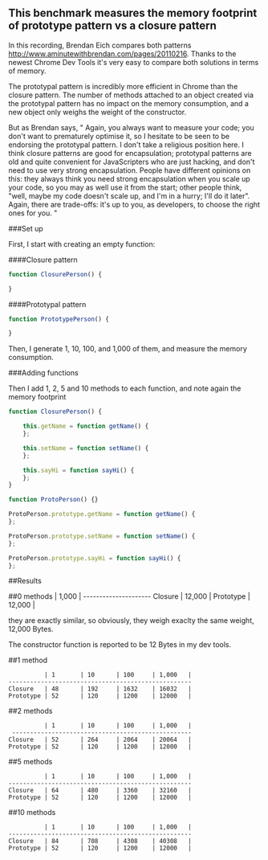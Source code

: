 This benchmark measures the memory footprint of prototype pattern vs a closure pattern
-------------------

In this recording, Brendan Eich compares both patterns http://www.aminutewithbrendan.com/pages/20110216. Thanks to the newest Chrome Dev Tools it's very easy to compare both solutions in terms of memory.

The prototypal pattern is incredibly more efficient in Chrome than the closure pattern. The number of methods attached to an object created via the prototypal pattern has no impact on the memory consumption, and a new object only weighs the weight of the constructor.

But as Brendan says, "
Again, you always want to measure your code; you don't want to prematurely optimise it, so I hesitate to be seen to be endorsing the prototypal pattern. I don't take a religious position here. I think closure patterns are good for encapsulation; prototypal patterns are old and quite convenient for JavaScripters who are just hacking, and don't need to use very strong encapsulation. People have different opinions on this: they always think you need strong encapsulation when you scale up your code, so you may as well use it from the start; other people think, "well, maybe my code doesn't scale up, and I'm in a hurry; I'll do it later". Again, there are trade-offs: it's up to you, as developers, to choose the right ones for you.
"


###Set up

First, I start with creating an empty function:

####Closure pattern

```js
function ClosurePerson() {

}
```

####Prototypal pattern

```js
function PrototypePerson() {

}
```

Then, I generate 1, 10, 100, and 1,000 of them, and measure the memory consumption.

###Adding functions

Then I add 1, 2, 5 and 10 methods to each function, and note again the memory footprint

```js
function ClosurePerson() {

	this.getName = function getName() {
	};

	this.setName = function setName() {
	};

	this.sayHi = function sayHi() {
	};
}
```

```js
function ProtoPerson() {}

ProtoPerson.prototype.getName = function getName() {
};

ProtoPerson.prototype.setName = function setName() {
};

ProtoPerson.prototype.sayHi = function sayHi() {
};
```

##Results

##0 methods
	          | 1,000  |
	---------------------
	Closure   | 12,000 |
	Prototype | 12,000 |


they are exactly similar, so obviously, they weigh exaclty the same weight, 12,000 Bytes.

The constructor function is reported to be 12 Bytes in my dev tools.

##1 method

	          | 1       | 10      | 100     | 1,000   |
	---------------------------------------------------
	Closure   | 48      | 192     | 1632    | 16032   |
	Prototype | 52      | 120     | 1200    | 12000   |

##2 methods

	          | 1       | 10      | 100     | 1,000   |
	 --------------------------------------------------
	Closure   | 52      | 264     | 2064    | 20064   |
	Prototype | 52      | 120     | 1200    | 12000   |

##5 methods

	          | 1       | 10      | 100     | 1,000   |
	---------------------------------------------------
	Closure   | 64      | 480     | 3360    | 32160   |
	Prototype | 52      | 120     | 1200    | 12000   |

##10 methods

	          | 1       | 10      | 100     | 1,000   |
	---------------------------------------------------
	Closure   | 84      | 708     | 4308    | 40308   |
	Prototype | 52      | 120     | 1200    | 12000   |

